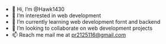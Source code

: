 - 👋 Hi, I’m @Hawk1430
- 👀 I’m interested in web development
- 🌱 I’m currently learning web development fornt and backend
- 💞️ I’m looking to collaborate on web development projects
- 📫 Reach me mail me at pr2125116@gmail.com

<!---
Hawk1430/Hawk1430 is a ✨ special ✨ repository because its `README.md` (this file) appears on your GitHub profile.
You can click the Preview link to take a look at your changes.
--->
